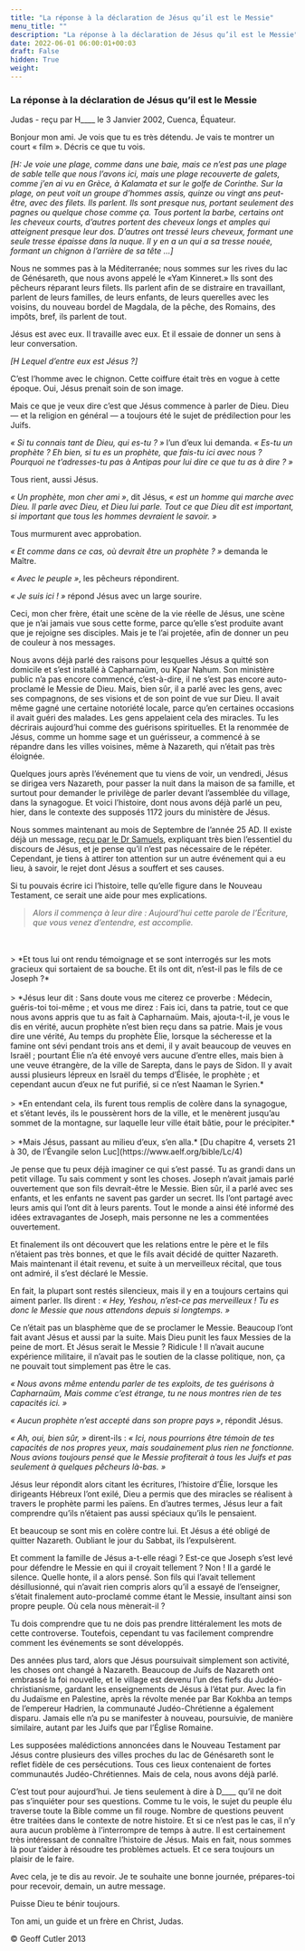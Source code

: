 ```yaml
---
title: "La réponse à la déclaration de Jésus qu’il est le Messie"
menu_title: ""
description: "La réponse à la déclaration de Jésus qu’il est le Messie"
date: 2022-06-01 06:00:01+00:03
draft: False
hidden: True
weight:
---
```

### La réponse à la déclaration de Jésus qu’il est le Messie

Judas - reçu par H____ le 3 Janvier 2002, Cuenca, Équateur.

Bonjour mon ami. Je vois que tu es très détendu. Je vais te montrer un court « film ». Décris ce que tu vois.

*[H: Je voie une plage, comme dans une baie, mais ce n’est pas une plage de sable telle que nous l’avons ici, mais une plage recouverte de galets, comme j’en ai vu en Grèce, à Kalamata et sur le golfe de Corinthe. Sur la plage, on peut voit un groupe d’hommes assis, quinze ou vingt ans peut-être, avec des filets. Ils parlent. Ils sont presque nus, portant seulement des pagnes ou quelque chose comme ça. Tous portent la barbe, certains ont les cheveux courts, d’autres portent des cheveux longs et amples qui atteignent presque leur dos. D’autres ont tressé leurs cheveux, formant une seule tresse épaisse dans la nuque. Il y en a un qui a sa tresse nouée, formant un chignon à l’arrière de sa tête …]*

Nous ne sommes pas à la Méditerranée; nous sommes sur les rives du lac de Génésareth, que nous avons appelé le «Yam Kinneret.» Ils sont des pêcheurs réparant leurs filets. Ils parlent afin de se distraire en travaillant, parlent de leurs familles, de leurs enfants, de leurs querelles avec les voisins, du nouveau bordel de Magdala, de la pêche, des Romains, des impôts, bref, ils parlent de tout.

Jésus est avec eux. Il travaille avec eux. Et il essaie de donner un sens à leur conversation.

*[H Lequel d’entre eux est Jésus ?]*

C’est l’homme avec le chignon. Cette coiffure était très en vogue à cette époque. Oui, Jésus prenait soin de son image.

Mais ce que je veux dire c’est que Jésus commence à parler de Dieu. Dieu — et la religion en général — a toujours été le sujet de prédilection pour les Juifs.

*« Si tu connais tant de Dieu, qui es-tu ? »* l’un d’eux lui demanda. *« Es-tu un prophète ? Eh bien, si tu es un prophète, que fais-tu ici avec nous ? Pourquoi ne t’adresses-tu pas à Antipas pour lui dire ce que tu as à dire ? »*

Tous rient, aussi Jésus.

*« Un prophète, mon cher ami »*, dit Jésus, *« est un homme qui marche avec Dieu. Il parle avec Dieu, et Dieu lui parle. Tout ce que Dieu dit est important, si important que tous les hommes devraient le savoir. »*

Tous murmurent avec approbation.

*« Et comme dans ce cas, où devrait être un prophète ? »* demanda le Maître.

*« Avec le peuple »*, les pêcheurs répondirent.

*« Je suis ici !  »* répond Jésus avec un large sourire.

Ceci, mon cher frère, était une scène de la vie réelle de Jésus, une scène que je n’ai jamais vue sous cette forme, parce qu’elle s’est produite avant que je rejoigne ses disciples. Mais je te l’ai projetée, afin de donner un peu de couleur  à nos messages.

Nous avons déjà parlé des raisons pour lesquelles Jésus a quitté son domicile et s’est installé à Capharnaüm, ou Kpar Nahum. Son ministère public n’a pas encore commencé, c’est-à-dire, il ne s’est pas encore auto-proclamé le Messie de Dieu. Mais, bien sûr, il a parlé avec les gens, avec ses compagnons, de ses visions et de son point de vue sur Dieu. Il avait même gagné une certaine notoriété locale, parce qu’en certaines occasions il avait guéri des malades. Les gens appelaient cela des miracles. Tu les décrirais aujourd’hui comme des guérisons spirituelles. Et la renommée de Jésus, comme un homme sage et un guérisseur, a commencé à se répandre dans les villes voisines, même à Nazareth, qui n’était pas très éloignée.

Quelques jours après l’événement que tu viens de voir, un vendredi, Jésus se dirigea vers Nazareth, pour passer la nuit dans la maison de sa famille, et surtout pour demander le privilège de parler devant l’assemblée du village, dans la synagogue. Et voici l’histoire, dont nous avons déjà parlé un peu, hier, dans le contexte des supposés 1172 jours du ministère de Jésus.

Nous sommes maintenant au mois de Septembre de l’année 25 AD. Il existe déjà un message, [reçu par le Dr Samuels](/fr-samuels-messages/fr-revelations/fr-rev-4-1955-5-25-samuels-jesus/), expliquant très bien l’essentiel du discours de Jésus, et je pense qu’il n’est pas nécessaire de le répéter. Cependant, je tiens à attirer ton attention sur un autre événement qui a eu lieu, à savoir, le rejet dont Jésus a souffert et ses causes.

Si tu pouvais écrire ici l’histoire, telle  qu’elle figure dans le Nouveau Testament, ce serait une aide pour mes explications.

> *Alors il commença à leur dire : Aujourd’hui cette parole de l’Écriture, que vous venez d’entendre, est accomplie.* 
<br>
<br>
> *Et tous lui ont rendu témoignage et se sont interrogés sur les mots gracieux qui sortaient de sa bouche. Et ils ont dit, n’est-il  pas le fils de ce Joseph ?*
<br>
<br>
> *Jésus leur dit : Sans doute vous me citerez ce proverbe : Médecin, guéris-toi toi-même ; et vous me direz : Fais ici, dans ta patrie, tout ce que nous avons appris que tu as fait à Capharnaüm. Mais, ajouta-t-il, je vous le dis en vérité, aucun prophète n’est bien reçu dans sa patrie. Mais je vous dire une vérité, Au temps du prophète Élie, lorsque la sécheresse et la famine ont sévi pendant trois ans et demi, il y avait beaucoup de veuves en Israël ; pourtant Élie n’a été envoyé vers aucune d’entre elles, mais bien à une veuve étrangère, de la ville de Sarepta, dans le pays de Sidon. Il y avait aussi plusieurs lépreux en Israël du temps d’Élisée, le prophète ; et cependant aucun d’eux ne fut purifié, si ce n’est Naaman le Syrien.*
<br>
<br>
> *En entendant cela, ils furent tous remplis de colère dans la synagogue, et s’étant levés, ils le poussèrent hors de la ville, et le menèrent jusqu’au sommet de la montagne, sur laquelle leur ville était bâtie, pour le précipiter.*
<br>
<br>
> *Mais Jésus, passant au milieu d’eux, s’en alla.* [Du chapitre 4, versets 21 à 30, de l’Évangile selon Luc](https://www.aelf.org/bible/Lc/4)

Je pense que tu peux déjà imaginer ce qui s’est passé. Tu  as grandi dans un petit village. Tu sais comment y sont les choses. Joseph n’avait jamais parlé ouvertement que son fils devrait-être le Messie. Bien sûr, il a parlé avec ses enfants, et les enfants ne savent pas garder un secret. Ils l’ont partagé avec leurs amis qui l’ont dit à leurs parents. Tout le monde a ainsi été informé des idées extravagantes de Joseph, mais personne ne les a commentées ouvertement.

Et finalement ils ont découvert que les relations entre le père et le fils n’étaient pas très bonnes, et que le fils avait décidé de quitter Nazareth. Mais maintenant il était revenu, et suite à un merveilleux récital, que tous ont admiré, il s’est déclaré le Messie.

En fait, la plupart sont restés silencieux, mais il y en a toujours certains qui aiment parler. Ils dirent : *« Hey, Yeshou, n’est-ce pas merveilleux ! Tu es donc le Messie que nous attendons depuis si longtemps. »*

Ce n’était pas un blasphème que de se proclamer le Messie. Beaucoup l’ont fait avant Jésus et aussi par la suite. Mais Dieu punit les faux Messies de la peine de mort. Et Jésus serait le Messie ? Ridicule ! Il n’avait aucune expérience militaire, il n’avait pas le soutien de la classe politique, non, ça ne pouvait tout simplement pas être le cas.

*« Nous avons même entendu parler de tes exploits, de tes guérisons à Capharnaüm, Mais comme c’est étrange, tu ne nous montres rien  de tes capacités ici. »*

*« Aucun prophète n’est accepté dans son propre pays »*, répondit Jésus.

*« Ah, oui, bien sûr, »* dirent-ils : *« Ici, nous pourrions être témoin de tes capacités de nos propres yeux, mais soudainement plus rien ne fonctionne. Nous avions toujours pensé que le Messie profiterait à tous les Juifs et pas seulement à quelques pêcheurs là-bas. »*

Jésus leur répondit alors citant les écritures, l’histoire d’Élie, lorsque les dirigeants Hébreux l’ont exilé, Dieu a permis que des miracles se réalisent à travers le prophète parmi les païens. En d’autres termes, Jésus leur a fait comprendre qu’ils n’étaient pas aussi spéciaux qu’ils le pensaient.

Et beaucoup se sont mis en colère contre lui. Et Jésus a été obligé de quitter Nazareth. Oubliant le jour du Sabbat, ils l’expulsèrent.

Et comment la famille de Jésus a-t-elle réagi ? Est-ce que Joseph s’est levé pour défendre le Messie en qui il croyait tellement ? Non ! Il a gardé le silence. Quelle honte, il a alors pensé. Son fils qui l’avait tellement désillusionné, qui n’avait rien compris alors qu’il a essayé de l’enseigner, s’était finalement auto-proclamé comme étant le Messie, insultant ainsi son propre peuple. Où cela nous mènerait-il ?

Tu dois comprendre que tu ne dois pas prendre littéralement les mots de cette controverse. Toutefois, cependant tu vas facilement comprendre comment les événements se sont développés.

Des années plus tard, alors que Jésus poursuivait simplement son activité, les choses ont changé à Nazareth. Beaucoup de Juifs de Nazareth ont embrassé la foi nouvelle, et le village est devenu l’un des fiefs du Judéo-christianisme, gardant les enseignements de Jésus à l’état pur. Avec la fin du Judaïsme en Palestine, après la révolte menée par Bar Kokhba an temps de l’empereur Hadrien, la communauté Judéo-Chrétienne a également disparu. Jamais elle n’a pu se manifester à nouveau, poursuivie, de manière similaire, autant  par les Juifs que par l’Église Romaine.

Les supposées malédictions annoncées dans le Nouveau Testament par Jésus contre plusieurs des villes proches du lac de Génésareth sont le reflet fidèle de ces persécutions. Tous ces lieux contenaient de fortes communautés Judéo-Chrétiennes. Mais de cela, nous avons déjà parlé.

C’est tout pour aujourd’hui. Je tiens seulement à dire à D____ qu’il ne doit pas s’inquiéter pour ses questions. Comme tu le vois, le sujet du peuple élu traverse toute la Bible comme un fil rouge. Nombre de questions peuvent être traitées dans le contexte de notre histoire. Et si ce n’est pas le cas, il n’y aura aucun problème à l’interrompre de temps à autre. Il est certainement très intéressant de connaître l’histoire de Jésus. Mais en fait, nous sommes là pour t’aider à résoudre tes problèmes actuels. Et ce sera toujours un plaisir de le faire.

Avec cela, je te dis au revoir. Je te souhaite une bonne journée, prépares-toi pour recevoir, demain, un autre message.

Puisse Dieu te bénir toujours.

Ton ami, un guide et un frère en Christ, Judas.

© Geoff Cutler 2013